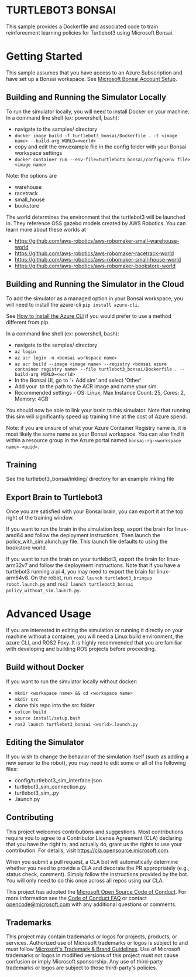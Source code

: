 # TURTLEBOT3 BONSAI
This sample provides a Dockerfile and associated code to train reinforecment learning policies for Turtlebot3 using Microsoft Bonsai. 

# Getting Started
This sample assumes that you have access to an Azure Subscription and have set up a Bonsai workspace. See [Microsoft Bonsai Account Setup](https://docs.microsoft.com/en-us/bonsai/guides/account-setup).

## Building and Running the Simulator Locally
To run the simulator locally, you will need to install Docker on your machine. In a command line shell (ex: powershell, bash):

* navigate to the samples/ directory 
* `docker image build -f turtlebot3_bonsai/Dockerfile . -t <image name> --build-arg WORLD=<world>`
* copy and edit the env.example file in the config folder with your Bonsai workspace settings
* `docker container run --env-file=turtlebot3_bonsai/config/<env file> <image name>`

Note: the <world> options are 
* warehouse
* racetrack
* small_house
* bookstore

The world determines the environment that the turtlebot3 will be launched in. They reference OSS gazebo models created by AWS Robotics. You can learn more about these worlds at 

* https://github.com/aws-robotics/aws-robomaker-small-warehouse-world
* https://github.com/aws-robotics/aws-robomaker-racetrack-world
* https://github.com/aws-robotics/aws-robomaker-small-house-world
* https://github.com/aws-robotics/aws-robomaker-bookstore-world

## Building and Running the Simulator in the Cloud
To add the simulator as a managed option in your Bonsai workspace, you will need to install the azure-cli `pip install azure-cli`. 

See [How to Install the Azure CLI](https://docs.microsoft.com/en-us/cli/azure/install-azure-cli) if you would prefer to use a method different from pip. 

In a command line shell (ex: powershell, bash):

* navigate to the samples/ directory 
* `az login`
* `az acr login -n <bonsai workspace name>`
* `az acr build --image <image name> --registry <bonsai azure container registry name> --file turtlebot3_bonsai/Dockerfile . --build-arg WORLD=<world>`
* In the Bonsai UI, go to '+ Add sim' and select 'Other'
* Add your <image name> to the path to the ACR image and name your sim. 
* Recommended settings - OS: Linux, Max Instance Count: 25, Cores: 2, Memory: 4GB

You should now be able to link your brain to this simulator. Note that running this sim will significantly speed up training time at the cost of Azure spend. 

Note: if you are unsure of what your Azure Container Registry name is, it is most likely the same name as your Bonsai workspace. You can also find it within a resource group in the Azure portal named `bonsai-rg-<workspace name>-<uuid>`.

## Training
See the turtlebot3_bonsai/inkling/ directory for an example inkling file

## Export Brain to Turtlebot3
Once you are satisfied with your Bonsai brain, you can export it at the top right of the training window. 

If you want to run the brain in the simulation loop, export the brain for linux-amd64 and follow the deployment instructions. Then launch the policy_with_sim.alunch.py file. This launch file defaults to using the bookstore world. 

If you want to run the brain on your turtlebot3, export the brain for linux-arm32v7 and follow the deployment instructions. Note that if you have a turtlebot3 running a pi 4, you may need to export the brain for linux-arm64v8. On the robot, run `ros2 launch turtlebot3_bringup robot.launch.py` and `ros2 launch turtlebot3_bonsai policy_without_sim.launch.py`. 

# Advanced Usage
If you are interested in editing the simulation or running it directly on your machine without a container, you will need a Linux build environment, the azure CLI, and ROS2 Foxy. It is highly recommended that you are familiar with developing and building ROS projects before proceeding. 

## Build without Docker

If you want to run the simulator locally without docker:
* `mkdir <workspace name> && cd <workspace name>`
* `mkdir src`
* clone this repo into the src folder
* `colcon build`
* `source install/setup.bash`
* `ros2 launch turtlebot3_bonsai <world>.launch.py`

## Editing the Simulator

If you wish to change the behavior of the simulation itself (such as adding a new sensor to the robot), you may need to edit some or all of the following files:
* config/turtlebot3_sim_interface.json
* turtlebot3_sim_connection.py
* turtlebot3_sim_.py
* <world>.launch.py

## Contributing

This project welcomes contributions and suggestions.  Most contributions require you to agree to a
Contributor License Agreement (CLA) declaring that you have the right to, and actually do, grant us
the rights to use your contribution. For details, visit https://cla.opensource.microsoft.com.

When you submit a pull request, a CLA bot will automatically determine whether you need to provide
a CLA and decorate the PR appropriately (e.g., status check, comment). Simply follow the instructions
provided by the bot. You will only need to do this once across all repos using our CLA.

This project has adopted the [Microsoft Open Source Code of Conduct](https://opensource.microsoft.com/codeofconduct/).
For more information see the [Code of Conduct FAQ](https://opensource.microsoft.com/codeofconduct/faq/) or
contact [opencode@microsoft.com](mailto:opencode@microsoft.com) with any additional questions or comments.

## Trademarks

This project may contain trademarks or logos for projects, products, or services. Authorized use of Microsoft 
trademarks or logos is subject to and must follow 
[Microsoft's Trademark & Brand Guidelines](https://www.microsoft.com/en-us/legal/intellectualproperty/trademarks/usage/general).
Use of Microsoft trademarks or logos in modified versions of this project must not cause confusion or imply Microsoft sponsorship.
Any use of third-party trademarks or logos are subject to those third-party's policies.
